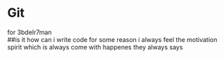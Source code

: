 # Git
for 3bdelr7man  
##is it how can i write code for some reason i always feel the motivation spirit which is always come with happenes they always says 
